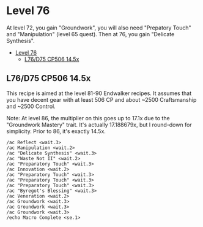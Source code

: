 # Level 76

At level 72, you gain "Groundwork", you will also need "Prepatory Touch" and "Manipulation" (level 65 quest). Then at 76, you gain "Delicate Synthesis".

- [Level 76](#level-76)
  - [L76/D75 CP506 14.5x](#l76d75-cp506-145x)

## L76/D75 CP506 14.5x

This recipe is aimed at the level 81-90 Endwalker recipes.  It assumes that you have decent gear with at least 506 CP and about ~2500 Craftsmanship and ~2500 Control. 

Note: At level 86, the multiplier on this goes up to 17.1x due to the "Groundwork Mastery" trait.  It's actually 17.188679x, but I round-down for simplicity.  Prior to 86, it's exactly 14.5x.

```
/ac Reflect <wait.3>
/ac Manipulation <wait.2>
/ac "Delicate Synthesis" <wait.3>
/ac "Waste Not II" <wait.2>
/ac "Preparatory Touch" <wait.3>
/ac Innovation <wait.2>
/ac "Preparatory Touch" <wait.3>
/ac "Preparatory Touch" <wait.3>
/ac "Preparatory Touch" <wait.3>
/ac "Byregot's Blessing" <wait.3>
/ac Veneration <wait.2>
/ac Groundwork <wait.3>
/ac Groundwork <wait.3>
/ac Groundwork <wait.3>
/echo Macro Complete <se.1>
```
